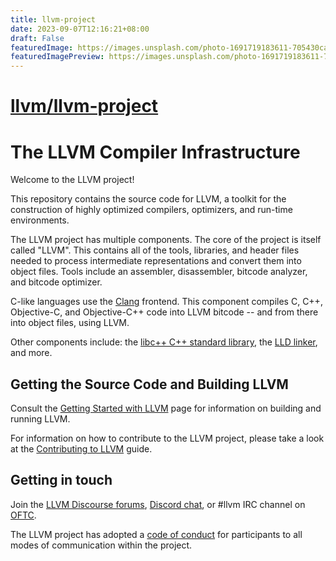 ```yaml
---
title: llvm-project
date: 2023-09-07T12:16:21+08:00
draft: False
featuredImage: https://images.unsplash.com/photo-1691719183611-705430ca9191?ixid=M3w0NjAwMjJ8MHwxfHJhbmRvbXx8fHx8fHx8fDE2OTQwNjAwOTh8&ixlib=rb-4.0.3
featuredImagePreview: https://images.unsplash.com/photo-1691719183611-705430ca9191?ixid=M3w0NjAwMjJ8MHwxfHJhbmRvbXx8fHx8fHx8fDE2OTQwNjAwOTh8&ixlib=rb-4.0.3
---
```


# [llvm/llvm-project](https://github.com/llvm/llvm-project)

# The LLVM Compiler Infrastructure

Welcome to the LLVM project!

This repository contains the source code for LLVM, a toolkit for the
construction of highly optimized compilers, optimizers, and run-time
environments.

The LLVM project has multiple components. The core of the project is
itself called "LLVM". This contains all of the tools, libraries, and header
files needed to process intermediate representations and convert them into
object files. Tools include an assembler, disassembler, bitcode analyzer, and
bitcode optimizer.

C-like languages use the [Clang](http://clang.llvm.org/) frontend. This
component compiles C, C++, Objective-C, and Objective-C++ code into LLVM bitcode
-- and from there into object files, using LLVM.

Other components include:
the [libc++ C++ standard library](https://libcxx.llvm.org),
the [LLD linker](https://lld.llvm.org), and more.

## Getting the Source Code and Building LLVM

Consult the
[Getting Started with LLVM](https://llvm.org/docs/GettingStarted.html#getting-the-source-code-and-building-llvm)
page for information on building and running LLVM.

For information on how to contribute to the LLVM project, please take a look at
the [Contributing to LLVM](https://llvm.org/docs/Contributing.html) guide.

## Getting in touch

Join the [LLVM Discourse forums](https://discourse.llvm.org/), [Discord
chat](https://discord.gg/xS7Z362), or #llvm IRC channel on
[OFTC](https://oftc.net/).

The LLVM project has adopted a [code of conduct](https://llvm.org/docs/CodeOfConduct.html) for
participants to all modes of communication within the project.
